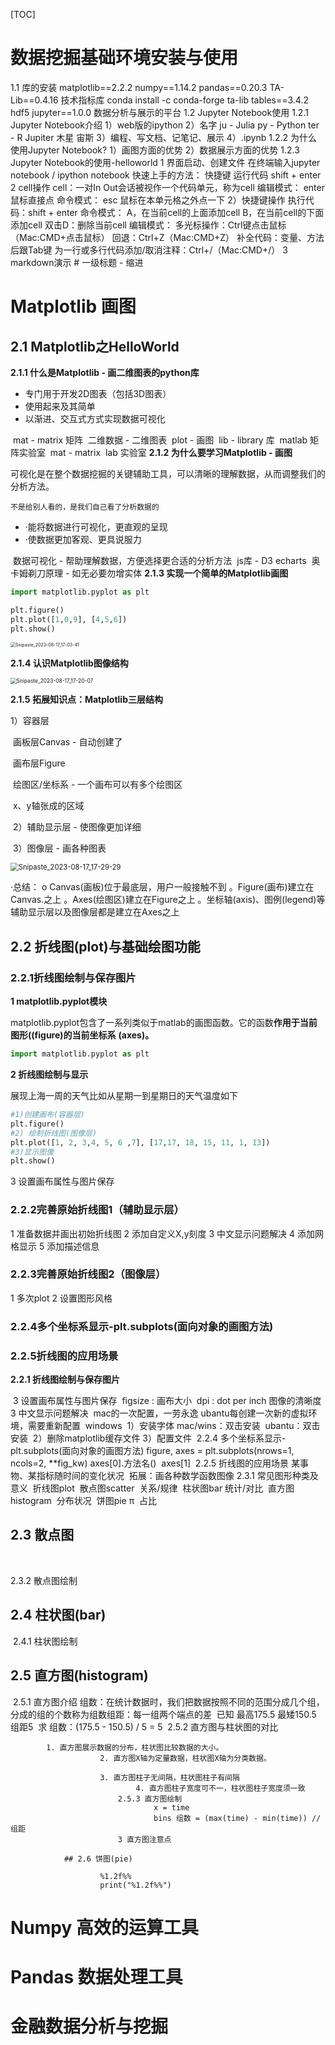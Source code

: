 [TOC]

# 数据挖掘基础环境安装与使用

1.1 库的安装
    matplotlib==2.2.2
    numpy==1.14.2
    pandas==0.20.3
    TA-Lib==0.4.16 技术指标库 conda install -c conda-forge ta-lib
    tables==3.4.2 hdf5
    jupyter==1.0.0 数据分析与展示的平台
1.2 Jupyter Notebook使用
    1.2.1 Jupyter Notebook介绍
        1）web版的ipython
        2）名字
        ju - Julia
        py - Python
        ter - R
        Jupiter 木星 宙斯
        3）编程、写文档、记笔记、展示
        4）.ipynb
    1.2.2 为什么使用Jupyter Notebook?
        1）画图方面的优势
        2）数据展示方面的优势
    1.2.3 Jupyter Notebook的使用-helloworld
        1 界面启动、创建文件
            在终端输入jupyter notebook / ipython notebook
            快速上手的方法：
                快捷键
                    运行代码 shift + enter
        2 cell操作
            cell：一对In Out会话被视作一个代码单元，称为cell
            编辑模式：
                enter
                鼠标直接点
            命令模式：
                esc
                鼠标在本单元格之外点一下
            2）快捷键操作
                执行代码：shift + enter
                命令模式：
                A，在当前cell的上面添加cell
                B，在当前cell的下面添加cell
                双击D：删除当前cell
                编辑模式：
                多光标操作：Ctrl键点击鼠标（Mac:CMD+点击鼠标）
                回退：Ctrl+Z（Mac:CMD+Z）
                补全代码：变量、方法后跟Tab键
                为一行或多行代码添加/取消注释：Ctrl+/（Mac:CMD+/）
            3 markdown演示
                #  一级标题
                - 缩进

# Matplotlib 画图



## 2.1 Matplotlib之HelloWorld
 **2.1.1 什么是Matplotlib - 画二维图表的python库**

- 专门用于开发2D图表（包括3D图表）
- 使用起来及其简单
- 以渐进、交互式方式实现数据可视化

​            mat - matrix 矩阵
​                二维数据 - 二维图表
​            plot - 画图
​            lib - library 库
​            matlab 矩阵实验室
​                mat - matrix
​                lab 实验室
**2.1.2 为什么要学习Matplotlib - 画图**

可视化是在整个数据挖掘的关键辅助工具，可以清晰的理解数据，从而调整我们的分析方法。

`不是给别人看的，是我们自己看了分析数据的`

- ·能将数据进行可视化，更直观的呈现
- ·使数据更加客观、更具说服力

​            数据可视化 - 帮助理解数据，方便选择更合适的分析方法
​            js库 - D3 echarts
​            奥卡姆剃刀原理 - 如无必要勿增实体
**2.1.3 实现一个简单的Matplotlib画图**

```python
import matplotlib.pyplot as plt

plt.figure()
plt.plot([1,0,9], [4,5,6])
plt.show()
```



<div><img src=".\img\data_mining\Snipaste_2023-08-17_17-03-41.png" alt="Snipaste_2023-08-17_17-03-41" style="zoom:50%;" /></div>



**2.1.4 认识Matplotlib图像结构**

<div><img src="img\data_mining\Snipaste_2023-08-17_17-20-07.png" alt="Snipaste_2023-08-17_17-20-07" style="zoom:60%;" /></div>

**2.1.5 拓展知识点：Matplotlib三层结构**

1）容器层

​		画板层Canvas - 自动创建了

​		画布层Figure

​		绘图区/坐标系 - 一个画布可以有多个绘图区

​            x、y轴张成的区域

​			2）辅助显示层 - 使图像更加详细

​			3）图像层 - 画各种图表

<div><img src="img\data_mining\Snipaste_2023-08-17_17-29-29.png" alt="Snipaste_2023-08-17_17-29-29" style="zoom:80%;" /></div>

·总结：
o Canvas(画板)位于最底层，用户一般接触不到
。Figure(画布)建立在Canvas.之上
。Axes(绘图区)建立在Figure之上
。坐标轴(axis)、图例(legend)等辅助显示层以及图像层都是建立在Axes之上



 ## 2.2 折线图(plot)与基础绘图功能



### 2.2.1折线图绘制与保存图片

**1 matplotlib.pyplot模块**

matplotlib.pyplot包含了一系列类似于matlab的画图函数。它的函数**作用于当前图形((figure)的当前坐标系**
**(axes)。**

```python
import matplotlib.pyplot as plt
```

**2 折线图绘制与显示**

展现上海一周的天气比如从星期一到星期日的天气温度如下

```python
#1)创建画布(容器层)
plt.figure()
#2) 绘制折线图(图像层)
plt.plot([1, 2, 3,4, 5, 6 ,7], [17,17, 18, 15, 11, 1, 13])
#3)显示图像
plt.show()
```



3 设置画布属性与图片保存



### 2.2.2完善原始折线图1（辅助显示层）

1 准备数据并画出初始折线图
2 添加自定义X,y刻度
3 中文显示问题解决
4 添加网格显示
5 添加描述信息

### 2.2.3完善原始折线图2（图像层）

1 多次plot
2 设置图形风格

### 2.2.4多个坐标系显示-plt.subplots(面向对象的画图方法)

### 2.2.5折线图的应用场景



**2.2.1 折线图绘制与保存图片**

​            3 设置画布属性与图片保存
​                figsize : 画布大小
​                dpi : dot per inch 图像的清晰度
​            3 中文显示问题解决
​                mac的一次配置，一劳永逸
​                ubantu每创建一次新的虚拟环境，需要重新配置
​                windows
​                1）安装字体
​                    mac/wins：双击安装
​                    ubantu：双击安装
​                2）删除matplotlib缓存文件
​                3）配置文件
​        2.2.4 多个坐标系显示-plt.subplots(面向对象的画图方法)
​            figure, axes = plt.subplots(nrows=1, ncols=2, **fig_kw)
​            axes[0].方法名()
​            axes[1]
​        2.2.5 折线图的应用场景
​            某事物、某指标随时间的变化状况
​            拓展：画各种数学函数图像
2.3.1 常见图形种类及意义
​    折线图plot
​    散点图scatter
​        关系/规律
​    柱状图bar
​        统计/对比
​    直方图histogram
​        分布状况
​    饼图pie π
​        占比

## 2.3 散点图

​    

2.3.2 散点图绘制



##     2.4 柱状图(bar)

​        2.4.1 柱状图绘制
   ##  2.5 直方图(histogram)

​        2.5.1 直方图介绍
​            组数：在统计数据时，我们把数据按照不同的范围分成几个组，分成的组的个数称为组数
​            组距：每一组两个端点的差
​            已知 最高175.5 最矮150.5 组距5
​            求 组数：(175.5 - 150.5) / 5 = 5
​        2.5.2 直方图与柱状图的对比

            1. 直方图展示数据的分布，柱状图比较数据的大小。
                        2. 直方图X轴为定量数据，柱状图X轴为分类数据。
            
                        3. 直方图柱子无间隔，柱状图柱子有间隔
                                4. 直方图柱子宽度可不一，柱状图柱子宽度须一致
                            2.5.3 直方图绘制
                                    x = time
                                    bins 组数 = (max(time) - min(time)) // 组距
                            3 直方图注意点
            
                ## 2.6 饼图(pie)
                
                ​        %1.2f%%
                ​        print("%1.2f%%")

# Numpy 高效的运算工具



#  Pandas 数据处理工具



# 金融数据分析与挖掘






